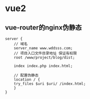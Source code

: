 # vue2

## vue-router的nginx伪静态

```
server {
    // 域名
    server_name www.wddsss.com;
    // 项目入口文件目录地址 保证有权限
    root /www/project/blog/dist;

    index index.php index.html;

    // 配置伪静态
    location / {
  	try_files $uri $uri/ /index.html;
    }
}
```

